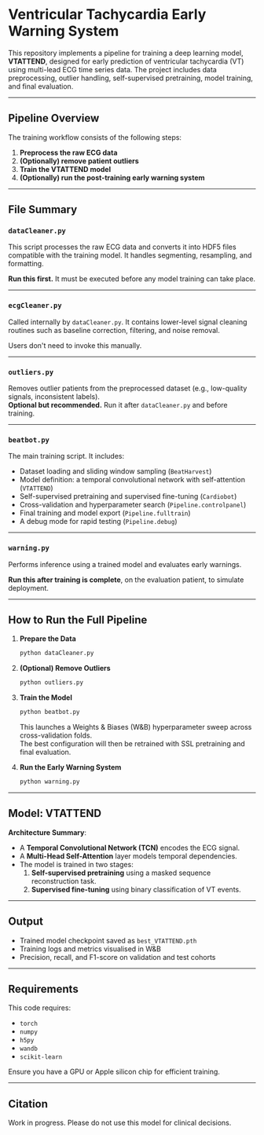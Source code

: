 # Ventricular Tachycardia Early Warning System

This repository implements a pipeline for training a deep learning model, **VTATTEND**, designed for early prediction of ventricular tachycardia (VT) using multi-lead ECG time series data. The project includes data preprocessing, outlier handling, self-supervised pretraining, model training, and final evaluation.

---

## Pipeline Overview

The training workflow consists of the following steps:

1. **Preprocess the raw ECG data**
2. **(Optionally) remove patient outliers**
3. **Train the VTATTEND model**
4. **(Optionally) run the post-training early warning system**

---

## File Summary

### `dataCleaner.py`
This script processes the raw ECG data and converts it into HDF5 files compatible with the training model. It handles segmenting, resampling, and formatting.

**Run this first.** It must be executed before any model training can take place.

---

### `ecgCleaner.py`
Called internally by `dataCleaner.py`. It contains lower-level signal cleaning routines such as baseline correction, filtering, and noise removal.

Users don't need to invoke this manually.

---

### `outliers.py`
Removes outlier patients from the preprocessed dataset (e.g., low-quality signals, inconsistent labels).  
**Optional but recommended.** Run it after `dataCleaner.py` and before training.

---

### `beatbot.py`
The main training script. It includes:

- Dataset loading and sliding window sampling (`BeatHarvest`)
- Model definition: a temporal convolutional network with self-attention (`VTATTEND`)
- Self-supervised pretraining and supervised fine-tuning (`Cardiobot`)
- Cross-validation and hyperparameter search (`Pipeline.controlpanel`)
- Final training and model export (`Pipeline.fulltrain`)
- A debug mode for rapid testing (`Pipeline.debug`)

---

### `warning.py`
Performs inference using a trained model and evaluates early warnings.

**Run this after training is complete**, on the evaluation patient, to simulate deployment.

---

## How to Run the Full Pipeline

1. **Prepare the Data**
   ```bash
   python dataCleaner.py
   ```

2. **(Optional) Remove Outliers**
   ```bash
   python outliers.py
   ```

3. **Train the Model**
   ```bash
   python beatbot.py
   ```

   This launches a Weights & Biases (W&B) hyperparameter sweep across cross-validation folds.  
   The best configuration will then be retrained with SSL pretraining and final evaluation.

4. **Run the Early Warning System**
   ```bash
   python warning.py
   ```

---

## Model: VTATTEND

**Architecture Summary**:
- A **Temporal Convolutional Network (TCN)** encodes the ECG signal.
- A **Multi-Head Self-Attention** layer models temporal dependencies.
- The model is trained in two stages:
  1. **Self-supervised pretraining** using a masked sequence reconstruction task.
  2. **Supervised fine-tuning** using binary classification of VT events.

---

## Output

- Trained model checkpoint saved as `best_VTATTEND.pth`
- Training logs and metrics visualised in W&B
- Precision, recall, and F1-score on validation and test cohorts

---

## Requirements

This code requires:
- `torch`
- `numpy`
- `h5py`
- `wandb`
- `scikit-learn`

Ensure you have a GPU or Apple silicon chip for efficient training.

---

## Citation

Work in progress. Please do not use this model for clinical decisions.
